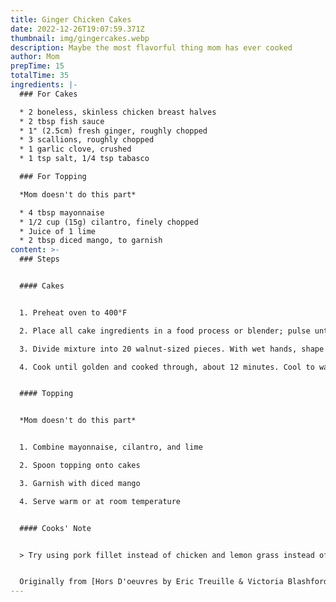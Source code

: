 ```yaml
---
title: Ginger Chicken Cakes
date: 2022-12-26T19:07:59.371Z
thumbnail: img/gingercakes.webp
description: Maybe the most flavorful thing mom has ever cooked
author: Mom
prepTime: 15
totalTime: 35
ingredients: |-
  ### F﻿or Cakes

  * 2﻿ boneless, skinless chicken breast halves
  * 2﻿ tbsp fish sauce
  * 1﻿" (2.5cm) fresh ginger, roughly chopped
  * 3﻿ scallions, roughly chopped
  * 1﻿ garlic clove, crushed
  * 1﻿ tsp salt, 1/4 tsp tabasco

  ### F﻿or Topping

  *M﻿om doesn't do this part*

  * 4﻿ tbsp mayonnaise
  * 1﻿/2 cup (15g) cilantro, finely chopped
  * J﻿uice of 1 lime
  * 2﻿ tbsp diced mango, to garnish
content: >-
  ### Steps


  #### C﻿akes


  1. P﻿reheat oven to 400°F

  2. Place all cake ingredients in a food process or blender; pulse until finely minced

  3. Divide mixture into 20 walnut-sized pieces. With wet hands, shape each piece into a ball and flatten into a cake. Place cakes on a greased baking sheet

  4. Cook until golden and cooked through, about 12 minutes. Cool to warm or room temperature


  #### T﻿opping


  *M﻿om doesn't do this part*


  1. Combine mayonnaise, cilantro, and lime

  2. S﻿poon topping onto cakes

  3. G﻿arnish with diced mango

  4. S﻿erve warm or at room temperature


  #### C﻿ooks' Note


  > T﻿ry using pork fillet instead of chicken and lemon grass instead of ginger for a tasty variation o these Asian-inspired cakes


  O﻿riginally from [Hors D'oeuvres by Eric Treuille & Victoria Blashford-Snell](https://www.thriftbooks.com/w/hors-doeuvres_eric-treuille/304980/#edition=6128297&idiq=3913775)
---
```

